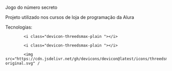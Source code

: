 Jogo do número secreto



Projeto utilizado nos cursos de loja de programação da Alura


Tecnologias:

       
            <i class="devicon-threedsmax-plain "></i>
          
            <i class="devicon-threedsmax-plain "></i>
          
            <img src="https://cdn.jsdelivr.net/gh/devicons/devicon@latest/icons/threedsmax/threedsmax-original.svg" /
